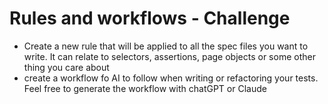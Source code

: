 # Rules and workflows - Challenge

- Create a new rule that will be applied to all the spec files you want to write. It can relate to selectors, assertions, page objects or some other thing you care about
- create a workflow fo AI to follow when writing or refactoring your tests. Feel free to generate the workflow with chatGPT or Claude